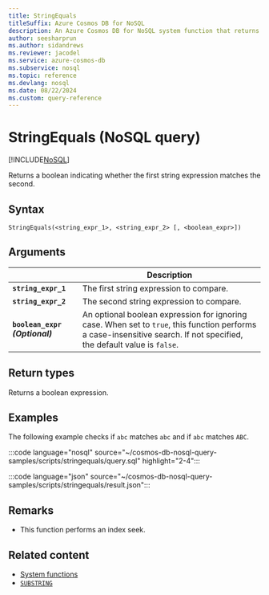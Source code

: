 ```yaml
---
title: StringEquals
titleSuffix: Azure Cosmos DB for NoSQL
description: An Azure Cosmos DB for NoSQL system function that returns a boolean indicating whether two strings are equivalent.
author: seesharprun
ms.author: sidandrews
ms.reviewer: jacodel
ms.service: azure-cosmos-db
ms.subservice: nosql
ms.topic: reference
ms.devlang: nosql
ms.date: 08/22/2024
ms.custom: query-reference
---
```


# StringEquals (NoSQL query)

[!INCLUDE[NoSQL](../../includes/appliesto-nosql.md)]

Returns a boolean indicating whether the first string expression matches the second.  

## Syntax

```nosql
StringEquals(<string_expr_1>, <string_expr_2> [, <boolean_expr>])  
```

## Arguments

| | Description |
| --- | --- |
| **`string_expr_1`** | The first string expression to compare. |
| **`string_expr_2`** | The second string expression to compare. |
| **`boolean_expr` *(Optional)*** | An optional boolean expression for ignoring case. When set to `true`, this function performs a case-insensitive search. If not specified, the default value is `false`. |

## Return types

Returns a boolean expression.  

## Examples

The following example checks if `abc` matches `abc` and if `abc` matches `ABC`.

:::code language="nosql" source="~/cosmos-db-nosql-query-samples/scripts/stringequals/query.sql" highlight="2-4":::

:::code language="json" source="~/cosmos-db-nosql-query-samples/scripts/stringequals/result.json":::

## Remarks

- This function performs an index seek.

## Related content

- [System functions](system-functions.yml)
- [`SUBSTRING`](substring.md)
